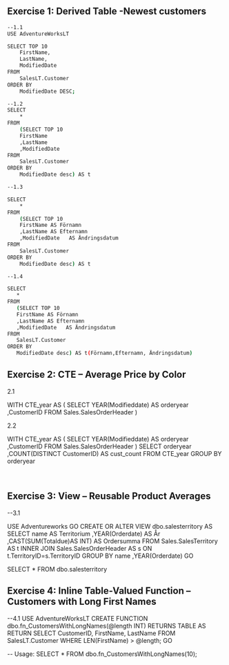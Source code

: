 
## Exercise 1: Derived Table -Newest customers

```bash
--1.1 
USE AdventureWorksLT

SELECT TOP 10
    FirstName,
    LastName,
    ModifiedDate
FROM
    SalesLT.Customer
ORDER BY
    ModifiedDate DESC;
```

```bash
--1.2 
SELECT
	*
FROM
	(SELECT	TOP 10
	FirstName 
	,LastName	
	,ModifiedDate	
FROM
	SalesLT.Customer	
ORDER BY 
	ModifiedDate desc) AS t
```

```bash
--1.3	

SELECT
	*
FROM
	(SELECT	TOP 10
	FirstName AS Förnamn
	,LastName AS Efternamn
	,ModifiedDate	AS Ändringsdatum
FROM
	SalesLT.Customer	
ORDER BY 
	ModifiedDate desc) AS t

```

 ```bash
--1.4	

SELECT
	*
FROM
	(SELECT	TOP 10
	FirstName AS Förnamn
	,LastName AS Efternamn
	,ModifiedDate	AS Ändringsdatum
FROM
	SalesLT.Customer	
ORDER BY 
	ModifiedDate desc) AS t(Förnamn,Efternamn, Ändringsdatum)
```

## Exercise 2: CTE – Average Price by Color

2.1 

WITH CTE_year AS
	(
	SELECT 
		YEAR(Modifieddate) AS orderyear
		,CustomerID
	FROM Sales.SalesOrderHeader
	)

2.2

WITH CTE_year AS
	(
	SELECT 
		YEAR(Modifieddate) AS orderyear
		,CustomerID
	FROM Sales.SalesOrderHeader
	)
SELECT 
	orderyear
	,COUNT(DISTINCT CustomerID) AS cust_count
FROM CTE_year
GROUP BY
	orderyear

 
## Exercise 3: View – Reusable Product Averages

--3.1

USE Adventureworks
GO
CREATE OR ALTER VIEW dbo.salesterritory AS
SELECT
	name AS Territorium
	,YEAR(Orderdate) AS År
	,CAST(SUM(Totaldue)AS INT) AS Ordersumma
FROM
	Sales.SalesTerritory AS t INNER JOIN Sales.SalesOrderHeader	AS s
	ON t.TerritoryID=s.TerritoryID
GROUP BY
	name
	,YEAR(Orderdate)
GO

SELECT * FROM dbo.salesterritory

## Exercise 4: Inline Table-Valued Function – Customers with Long First Names

--4.1 
USE AdventureWorksLT
CREATE FUNCTION dbo.fn_CustomersWithLongNames(@length INT)
RETURNS TABLE
AS
RETURN
    SELECT CustomerID, FirstName, LastName
    FROM SalesLT.Customer
    WHERE LEN(FirstName) > @length;
GO

-- Usage:
SELECT * FROM dbo.fn_CustomersWithLongNames(10);
 

